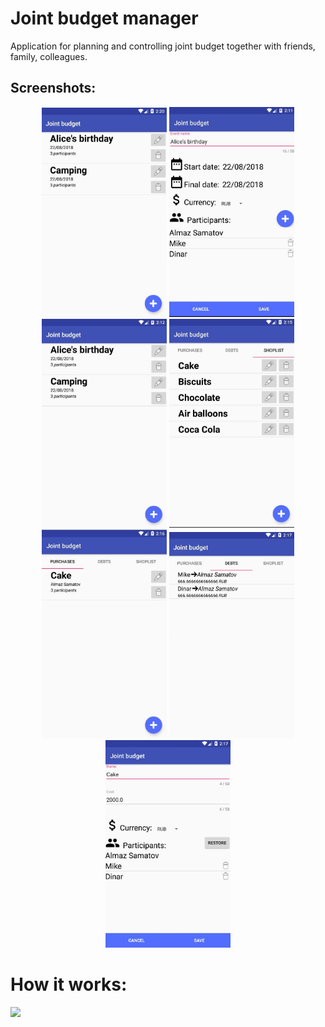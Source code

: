 # Joint budget manager

Application for planning and controlling joint budget together with friends, family, colleagues.

## Screenshots:

<p align="center">
  <img src="screenshots/s1.JPG" width="200"/>
  <img src="screenshots/s2.JPG" width="200"/>
  <img src="screenshots/s3.JPG" width="200"/>
  <img src="screenshots/s4.JPG" width="200"/>
  <img src="screenshots/s5.JPG" width="200"/>
  <img src="screenshots/s6.JPG" width="200"/>
  <img src="screenshots/s7.JPG" width="200"/>
</p>

# How it works:
<p align="left">
  <img src="screenshots/presentation.gif" width="350"/>
</p>

